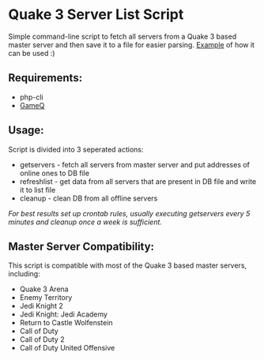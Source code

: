 # Quake 3 Server List Script #

Simple command-line script to fetch all servers from a Quake 3 based master server and then save it to a file for easier parsing. [Example](http://my.jacklul.com/mb2servers) of how it can be used :)

## Requirements:
* php-cli
* [GameQ](http://gameq.sourceforge.net)

## Usage:
Script is divided into 3 seperated actions:
* getservers - fetch all servers from master server and put addresses of online ones to DB file
* refreshlist - get data from all servers that are present in DB file and write it to list file
* cleanup - clean DB from all offline servers

_For best results set up crontab rules, usually executing getservers every 5 minutes and cleanup once a week is sufficient._

## Master Server Compatibility:
This script is compatible with most of the Quake 3 based master servers, including:
* Quake 3 Arena
* Enemy Territory
* Jedi Knight 2
* Jedi Knight: Jedi Academy
* Return to Castle Wolfenstein
* Call of Duty
* Call of Duty 2
* Call of Duty United Offensive
